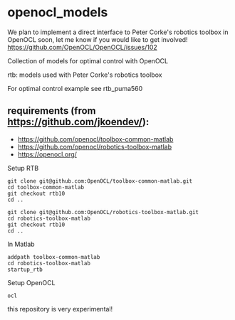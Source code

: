 # openocl_models

We plan to implement a direct interface to Peter Corke's robotics toolbox in OpenOCL soon, let me know if you would like to get involved!
https://github.com/OpenOCL/OpenOCL/issues/102


Collection of models for optimal control with OpenOCL

rtb: models used with Peter Corke's robotics toolbox

For optimal control example see rtb_puma560

## requirements (from https://github.com/jkoendev/): 

* https://github.com/openocl/toolbox-common-matlab
* https://github.com/openocl/robotics-toolbox-matlab
* https://openocl.org/

Setup RTB

```
git clone git@github.com:OpenOCL/toolbox-common-matlab.git
cd toolbox-common-matlab
git checkout rtb10
cd ..

git clone git@github.com:OpenOCL/robotics-toolbox-matlab.git
cd robotics-toolbox-matlab
git checkout rtb10
cd ..
```

In Matlab

```
addpath toolbox-common-matlab
cd robotics-toolbox-matlab
startup_rtb
```

Setup OpenOCL

```
ocl
```

this repository is very experimental!
